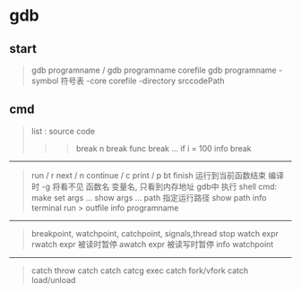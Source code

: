 # gdb

## start

> gdb programname / gdb programname corefile
> gdb programname -symbol 符号表 -core corefile -directory srccodePath

## cmd

> list : source code
> >> break n
> >> break func
> break ... if i = 100
> info break

---
> run / r
> next / n
> continue / c
> print / p
> bt
> finish 运行到当前函数结束
> 编译时 -g 将看不见 函数名 变量名, 只看到内存地址
> gdb中 执行 shell cmd: make
> set args ...
> show args ...
> path 指定运行路径
> show path
> info terminal
> run > outfile
> info programname

---
> breakpoint, watchpoint, catchpoint, signals,thread stop
> watch expr
> rwatch expr 被读时暂停
> awatch expr 被读写时暂停
> info watchpoint

---
> catch throw
> catch catch
> catcg exec
> catch fork/vfork
> catch load/unload
